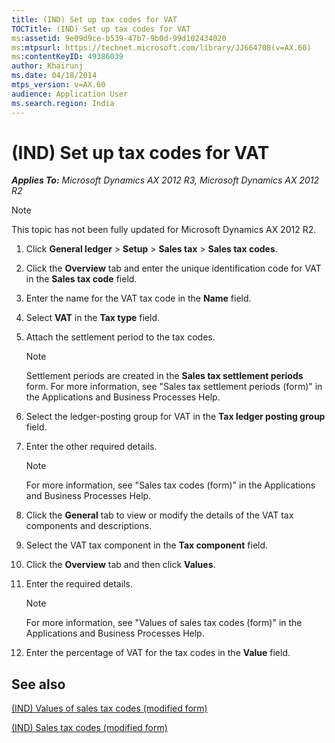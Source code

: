 ```yaml
---
title: (IND) Set up tax codes for VAT
TOCTitle: (IND) Set up tax codes for VAT
ms:assetid: 9e09d9ce-b539-47b7-9b0d-99d102434020
ms:mtpsurl: https://technet.microsoft.com/library/JJ664708(v=AX.60)
ms:contentKeyID: 49386039
author: Khairunj
ms.date: 04/18/2014
mtps_version: v=AX.60
audience: Application User
ms.search.region: India
---
```


# (IND) Set up tax codes for VAT 


_**Applies To:** Microsoft Dynamics AX 2012 R3, Microsoft Dynamics AX 2012 R2_


> [!NOTE]
> <P>This topic has not been fully updated for Microsoft Dynamics AX 2012 R2.</P>



1.  Click **General ledger** \> **Setup** \> **Sales tax** \> **Sales tax codes**.

2.  Click the **Overview** tab and enter the unique identification code for VAT in the **Sales tax code** field.

3.  Enter the name for the VAT tax code in the **Name** field.

4.  Select **VAT** in the **Tax type** field.

5.  Attach the settlement period to the tax codes.
    

    > [!NOTE]
    > <P>Settlement periods are created in the <STRONG>Sales tax settlement periods</STRONG> form. For more information, see "Sales tax settlement periods (form)" in the Applications and Business Processes Help.</P>



6.  Select the ledger-posting group for VAT in the **Tax ledger posting group** field.

7.  Enter the other required details.
    

    > [!NOTE]
    > <P>For more information, see "Sales tax codes (form)" in the Applications and Business Processes Help.</P>



8.  Click the **General** tab to view or modify the details of the VAT tax components and descriptions.

9.  Select the VAT tax component in the **Tax component** field.

10. Click the **Overview** tab and then click **Values**.

11. Enter the required details.
    

    > [!NOTE]
    > <P>For more information, see "Values of sales tax codes (form)" in the Applications and Business Processes Help.</P>



12. Enter the percentage of VAT for the tax codes in the **Value** field.

## See also

[(IND) Values of sales tax codes (modified form)](https://technet.microsoft.com/library/jj664855\(v=ax.60\))

[(IND) Sales tax codes (modified form)](https://technet.microsoft.com/library/jj664864\(v=ax.60\))

  


